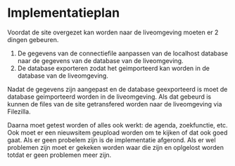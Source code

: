 # Implementatieplan

Voordat de site overgezet kan worden naar de liveomgeving moeten er 2 dingen gebeuren.
1. De gegevens van de connectiefile aanpassen van de localhost database naar de gegevens van de database van de liveomgeving. 
2. De database exporteren zodat het geimporteerd kan worden in de database van de liveomgeving.

Nadat de gegevens zijn aangepast en de database geexporteerd is moet de database geimporteerd worden in de liveomgeving. Als dat gebeurd is kunnen de files van de site getransfered worden naar de liveomgeving via Filezilla.

Daarna moet getest worden of alles ook werkt: de agenda, zoekfunctie, etc. Ook moet er een nieuwsitem geupload worden om te kijken of dat ook goed gaat. Als er geen probelem zijn is de implementatie afgerond. Als er wel problemen zijn moet er gekeken worden waar die zijn en oplgelost worden totdat er geen problemen meer zijn.


